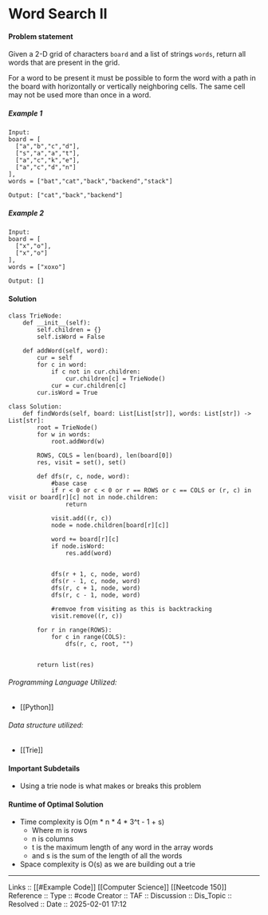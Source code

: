 # Word Search II

#### Problem statement

Given a 2-D grid of characters `board` and a list of strings `words`, return all words that are present in the grid.

For a word to be present it must be possible to form the word with a path in the board with horizontally or vertically neighboring cells. The same cell may not be used more than once in a word.
##### Example 1
```
Input:
board = [
  ["a","b","c","d"],
  ["s","a","a","t"],
  ["a","c","k","e"],
  ["a","c","d","n"]
],
words = ["bat","cat","back","backend","stack"]

Output: ["cat","back","backend"]

```

##### Example 2
```
Input:
board = [
  ["x","o"],
  ["x","o"]
],
words = ["xoxo"]

Output: []
```
#### Solution
```
class TrieNode:
    def __init__(self):
        self.children = {}
        self.isWord = False

    def addWord(self, word):
        cur = self
        for c in word:
            if c not in cur.children:
                cur.children[c] = TrieNode()
            cur = cur.children[c]
        cur.isWord = True

class Solution:
    def findWords(self, board: List[List[str]], words: List[str]) -> List[str]:
        root = TrieNode()
        for w in words:
            root.addWord(w)

        ROWS, COLS = len(board), len(board[0])
        res, visit = set(), set()

        def dfs(r, c, node, word):
            #base case
            if r < 0 or c < 0 or r == ROWS or c == COLS or (r, c) in visit or board[r][c] not in node.children:
                return

            visit.add((r, c))
            node = node.children[board[r][c]]

            word += board[r][c]
            if node.isWord:
                res.add(word)


            dfs(r + 1, c, node, word)
            dfs(r - 1, c, node, word)
            dfs(r, c + 1, node, word)
            dfs(r, c - 1, node, word)

            #remvoe from visiting as this is backtracking
            visit.remove((r, c))

        for r in range(ROWS):
            for c in range(COLS):
                dfs(r, c, root, "")


        return list(res)
```

###### Programming Language Utilized:

- [[Python]]
###### Data structure utilized:

- [[Trie]]
#### Important Subdetails

- Using a trie node is what makes or breaks this problem
#### Runtime of Optimal Solution

- Time complexity is O(m * n * 4 * 3^t - 1 + s)
	- Where m is rows
	- n is columns
	- t is the maximum length of any word in the array words
	- and s is the sum of the length of all the words
- Space complexity is O(s) as we are building out a trie
---
Links :: [[#Example Code]] [[Computer Science]] [[Neetcode 150]]
Reference ::
Type :: #code
Creator ::
TAF ::
Discussion ::
Dis_Topic :: 
Resolved ::
Date :: 2025-02-01 17:12
